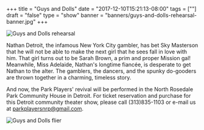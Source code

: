 +++
title = "Guys and Dolls"
date = "2017-12-10T15:21:13-08:00"
tags = [""]
draft = "false"
type = "show"
banner = "banners/guys-and-dolls-rehearsal-banner.jpg"
+++

<!--Add details about the show below.-->
![Guys and Dolls rehearsal](/images/guys-and-dolls-rehearsal.jpg)

Nathan Detroit, the infamous New York City gambler, has bet Sky Masterson that he will not be able to make the next girl that he sees fall in love with him. That girl turns out to be Sarah Brown, a prim and proper Mission gal! Meanwhile, Miss Adelaide, Nathan's longtime fiancée, is desperate to get Nathan to the alter. The gamblers, the dancers, and the spunky do-gooders are thrown together in a charming, timeless story.

And now, the Park Players' revival will be performed in the North Rosedale Park Community House in Detroit. For ticket reservation and purchase for this Detroit community theater show, please call (313)835-1103 or e-mail us at parkplayersnrp@gmail.com.

![Guys and Dolls flier](/images/guys-and-dolls-flier.png)
